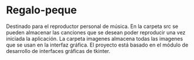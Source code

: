 # Regalo-peque
Destinado para el reproductor personal de música.
En la carpeta src se pueden almacenar las canciones que se desean poder reproducir una vez iniciada la aplicación.
La carpeta imagenes almacena todas las imagenes que se usan en la interfaz gráfica.
El proyecto está basado en el módulo de desarrollo de interfaces gráficas de tkinter.
